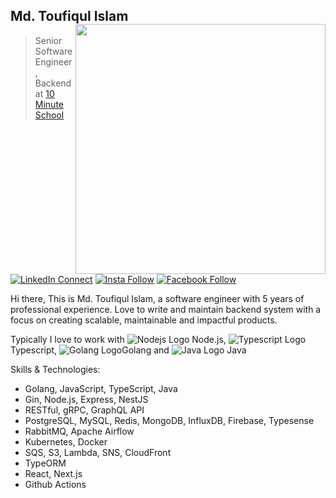 ## Md. Toufiqul Islam [<img align="right" width="400" src="https://github-readme-stats.vercel.app/api?username=toufiq-austcse&show_icons=true"/>](https://github.com/toufiq-austcse)

> Senior Software Engineer, Backend at [10 Minute School](https://10minuteschool.com/)

[![LinkedIn Connect](https://img.shields.io/badge/%20-Connect-black?color=14171A&labelColor=212121&logo=linkedin&logoColor=ffffff)](https://www.linkedin.com/in/toufiqcse36/)   [![Insta Follow](https://img.shields.io/badge/%20-Follow-black?color=14171A&labelColor=d81b60&logo=instagram&logoColor=ffffff)](https://www.instagram.com/toufiq_15)   [![Facebook Follow](https://img.shields.io/badge/%20-Follow-black?color=14171A&labelColor=1976d2&logo=facebook&logoColor=ffffff)](https://www.facebook.com/toufiq.austcse/) 


Hi there, This is Md. Toufiqul Islam, a software engineer with 5 years of professional experience. Love to write and maintain backend system with a focus on creating scalable, maintainable and impactful products.

Typically I love to work with ![Nodejs Logo](https://img.icons8.com/color/18/000000/nodejs.png) Node.js, ![Typescript Logo](https://img.icons8.com/color/18/000000/typescript.png) Typescript, ![Golang Logo](https://img.icons8.com/color/18/000000/golang.png)Golang and ![Java Logo](https://img.icons8.com/color/18/000000/java-coffee-cup-logo.png) Java



Skills & Technologies:
- Golang, JavaScript, TypeScript, Java
- Gin, Node.js, Express, NestJS
- RESTful, gRPC, GraphQL API
- PostgreSQL, MySQL, Redis, MongoDB, InfluxDB, Firebase, Typesense
- RabbitMQ, Apache Airflow
- Kubernetes, Docker
- SQS, S3, Lambda, SNS, CloudFront
- TypeORM
- React, Next.js
- Github Actions




